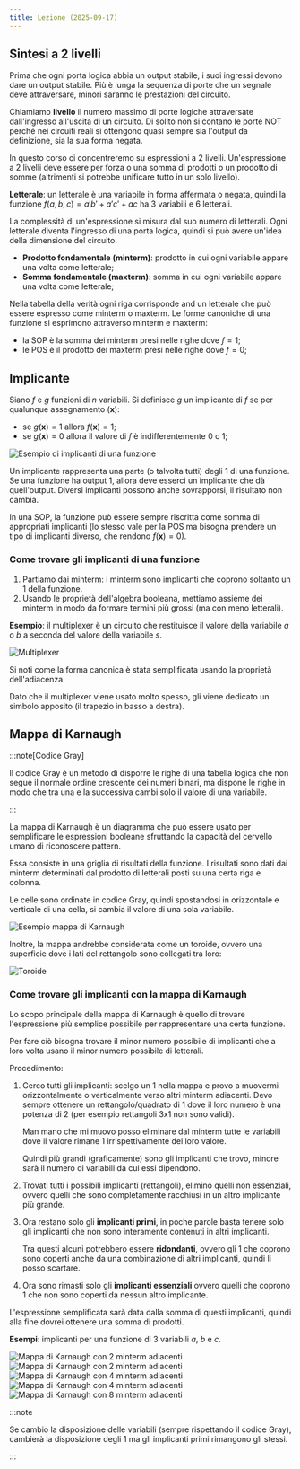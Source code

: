 ```yaml
---
title: Lezione (2025-09-17)
---
```


## Sintesi a 2 livelli

Prima che ogni porta logica abbia un output stabile, i suoi ingressi devono dare
un output stabile. Più è lunga la sequenza di porte che un segnale deve
attraversare, minori saranno le prestazioni del circuito.

Chiamiamo **livello** il numero massimo di porte logiche attraversate
dall'ingresso all'uscita di un circuito. Di solito non si contano le porte
$\text{NOT}$ perché nei circuiti reali si ottengono quasi sempre sia l'output da
definizione, sia la sua forma negata.

In questo corso ci concentreremo su espressioni a 2 livelli. Un'espressione a 2
livelli deve essere per forza o una somma di prodotti o un prodotto di somme
(altrimenti si potrebbe unificare tutto in un solo livello).

**Letterale**: un letterale è una variabile in forma affermata o negata, quindi
la funzione $f(a, b, c) = a'b' + a'c' + ac$ ha 3 variabili e 6 letterali.

La complessità di un'espressione si misura dal suo numero di letterali. Ogni
letterale diventa l'ingresso di una porta logica, quindi si può avere un'idea
della dimensione del circuito.

- **Prodotto fondamentale (minterm)**: prodotto in cui ogni variabile appare una
  volta come letterale;
- **Somma fondamentale (maxterm)**: somma in cui ogni variabile appare una volta
  come letterale;

Nella tabella della verità ogni riga corrisponde and un letterale che può essere
espresso come minterm o maxterm. Le forme canoniche di una funzione si esprimono
attraverso minterm e maxterm:

- la SOP è la somma dei minterm presi nelle righe dove $f = 1$;
- le POS è il prodotto dei maxterm presi nelle righe dove $f = 0$;

## Implicante

Siano $f$ e $g$ funzioni di $n$ variabili. Si definisce $g$ un implicante di $f$
se per qualunque assegnamento $(\mathbf{x})$:

- se $g(\mathbf{x}) = 1$ allora $f(\mathbf{x}) = 1$;
- se $g(\mathbf{x}) = 0$ allora il valore di $f$ è indifferentemente $0$ o $1$;

![Esempio di implicanti di una funzione](../../../../../images/esempio-implicante.png)

Un implicante rappresenta una parte (o talvolta tutti) degli $1$ di una
funzione. Se una funzione ha output 1, allora deve esserci un implicante che dà
quell'output. Diversi implicanti possono anche sovrapporsi, il risultato non
cambia.

In una SOP, la funzione può essere sempre riscritta come somma di appropriati
implicanti (lo stesso vale per la POS ma bisogna prendere un tipo di implicanti
diverso, che rendono $f(\mathbf{x}) = 0$).

### Come trovare gli implicanti di una funzione

1. Partiamo dai minterm: i minterm sono implicanti che coprono soltanto un $1$
   della funzione.
2. Usando le proprietà dell'algebra booleana, mettiamo assieme dei minterm in
   modo da formare termini più grossi (ma con meno letterali).

**Esempio**: il multiplexer è un circuito che restituisce il valore della
variabile $a$ o $b$ a seconda del valore della variabile $s$.

![Multiplexer](../../../../../images/implicanti-multiplexer.png)

Si noti come la forma canonica è stata semplificata usando la proprietà
dell'adiacenza.

Dato che il multiplexer viene usato molto spesso, gli viene dedicato un simbolo
apposito (il trapezio in basso a destra).

## Mappa di Karnaugh

:::note[Codice Gray]

Il codice Gray è un metodo di disporre le righe di una tabella logica che non
segue il normale ordine crescente dei numeri binari, ma dispone le righe in modo
che tra una e la successiva cambi solo il valore di una variabile.

:::

La mappa di Karnaugh è un diagramma che può essere usato per semplificare le
espressioni booleane sfruttando la capacità del cervello umano di riconoscere
pattern.

Essa consiste in una griglia di risultati della funzione. I risultati sono dati
dai minterm determinati dal prodotto di letterali posti su una certa riga e
colonna.

Le celle sono ordinate in codice Gray, quindi spostandosi in orizzontale e
verticale di una cella, si cambia il valore di una sola variabile.

![Esempio mappa di Karnaugh](../../../../../images/esempio-mappa-karnaugh.png)

Inoltre, la mappa andrebbe considerata come un toroide, ovvero una superficie
dove i lati del rettangolo sono collegati tra loro:

![Toroide](../../../../../images/toroide.png)

### Come trovare gli implicanti con la mappa di Karnaugh

Lo scopo principale della mappa di Karnaugh è quello di trovare l'espressione
più semplice possibile per rappresentare una certa funzione.

Per fare ciò bisogna trovare il minor numero possibile di implicanti che a loro
volta usano il minor numero possibile di letterali.

Procedimento:

1. Cerco tutti gli implicanti: scelgo un 1 nella mappa e provo a muovermi
   orizzontalmente o verticalmente verso altri minterm adiacenti. Devo sempre
   ottenere un rettangolo/quadrato di 1 dove il loro numero è una potenza di 2
   (per esempio rettangoli 3x1 non sono validi).

   Man mano che mi muovo posso eliminare dal minterm tutte le variabili dove il
   valore rimane 1 irrispettivamente del loro valore.

   Quindi più grandi (graficamente) sono gli implicanti che trovo, minore sarà
   il numero di variabili da cui essi dipendono.

2. Trovati tutti i possibili implicanti (rettangoli), elimino quelli non
   essenziali, ovvero quelli che sono completamente racchiusi in un altro
   implicante più grande.

3. Ora restano solo gli **implicanti primi**, in poche parole basta tenere solo
   gli implicanti che non sono interamente contenuti in altri implicanti.

   Tra questi alcuni potrebbero essere **ridondanti**, ovvero gli 1 che coprono
   sono coperti anche da una combinazione di altri implicanti, quindi li posso
   scartare.

4. Ora sono rimasti solo gli **implicanti essenziali** ovvero quelli che coprono
   1 che non sono coperti da nessun altro implicante.

L'espressione semplificata sarà data dalla somma di questi implicanti, quindi
alla fine dovrei ottenere una somma di prodotti.

**Esempi**: implicanti per una funzione di 3 variabili $a$, $b$ e $c$.

![Mappa di Karnaugh con 2 minterm adiacenti](../../../../../images/mappa-karnaugh-adiacenza-0.png)
![Mappa di Karnaugh con 2 minterm adiacenti](../../../../../images/mappa-karnaugh-adiacenza-1.png)
![Mappa di Karnaugh con 4 minterm adiacenti](../../../../../images/mappa-karnaugh-adiacenza-2.png)
![Mappa di Karnaugh con 4 minterm adiacenti](../../../../../images/mappa-karnaugh-adiacenza-3.png)
![Mappa di Karnaugh con 8 minterm adiacenti](../../../../../images/mappa-karnaugh-adiacenza-4.png)

:::note

Se cambio la disposizione delle variabili (sempre rispettando il codice Gray),
cambierà la disposizione degli 1 ma gli implicanti primi rimangono gli stessi.

:::
